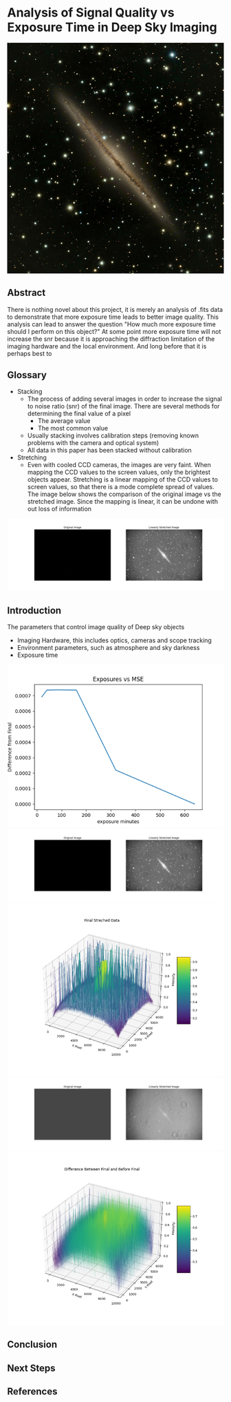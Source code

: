 # Analysis of Signal Quality vs Exposure Time in Deep Sky Imaging
![image](final.jpg)
## Abstract

There is nothing novel about this project, it is merely an analysis of .fits data to demonstrate that more exposure time leads to better image quality.
This analysis can lead to answer the question "How much more exposure time should I perform on this object?" At some point more exposure time will 
not increase the snr because it is approaching the diffraction limitation of the imaging hardware and the local environment. And long before that it is perhaps best
to 

## Glossary
- Stacking
  - The process of adding several images in order to increase the signal to noise ratio (snr) of the final image. There are several methods for determining the final value of a pixel
    - The average value
    - The most common value
  - Usually stacking involves calibration steps (removing known problems with the camera and optical system)
  - All data in this paper has been stacked without calibration
- Stretching
  - Even with cooled CCD cameras, the images are very faint. When mapping the CCD values to the screen values, only the brightest objects appear. Stretching is a linear mapping of the CCD values to 
screen values, so that there is a mode complete spread of values. The image below shows the comparison of the original image vs the stretched image. Since the mapping is linear, it can be undone with out loss of information
  
![image](final_stretch.png)
## Introduction
The parameters that control image quality of Deep sky objects 
- Imaging Hardware, this includes optics, cameras  and scope tracking 
- Environment parameters, such as atmosphere and sky darkness 
- Exposure time

![image](ds-dt.png)
![image](final_stretch.png)
![image](final_stretched_3d.png)
![image](final_stretched_difference.png)
![image](final_stretched_difference_3d.png)



## Conclusion
## Next Steps


## References
